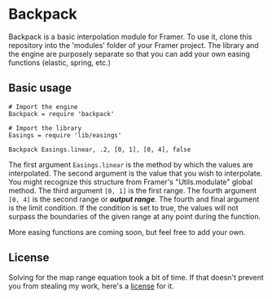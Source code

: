 # Backpack
Backpack is a basic interpolation module for Framer. To use it, clone this repository into the 'modules' folder of your Framer project. The library and the engine are purposely separate so that you can add your own easing functions (elastic, spring, etc.)

## Basic usage

```
# Import the engine
Backpack = require 'backpack'

# Import the library
Easings = require 'lib/easings'

Backpack Easings.linear, .2, [0, 1], [0, 4], false

```
The first argument ```Easings.linear``` is the method by which the values are interpolated. The second argument is the value that you wish to interpolate. You might recognize this structure from Framer's "Utils.modulate" global method. The third argument ```[0, 1]``` is the first range. The fourth argument ```[0, 4]``` is the second range or ***output range***. The fourth and final argument is the limit condition. If the condition is set to true, the values will not surpass the boundaries of the given range at any point during the function.

More easing functions are coming soon, but feel free to add your own.

## License
Solving for the map range equation took a bit of time. If that doesn't prevent you from stealing my work, here's a [license](https://github.com/samolaogun/backpack/blob/master/LICENSE) for it.

